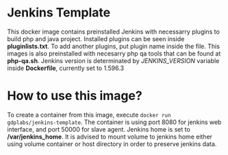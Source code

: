 # Jenkins Template

This docker image contains preinstalled Jenkins with necessarry plugins to build php and java project. Installed plugins can be seen inside **pluginlists.txt**. To add another plugins, put plugin name inside the file. This images is also preinstalled with necesarry php qa tools that can be found at **php-qa.sh**. Jenkins version is determinated by _JENKINS_VERSION_ variable inside **Dockerfile**, currently set to 1.596.3

# How to use this image?
To create a container from this image, execute `docker run gdplabs/jenkins-template`. The container is using port 8080 for jenkins web interface, and port 50000 for slave agent. Jenkins home is set to **/var/jenkins_home**. It is advised to mount volume to jenkins home either using volume container or host directory in order to preserve jenkins data.
